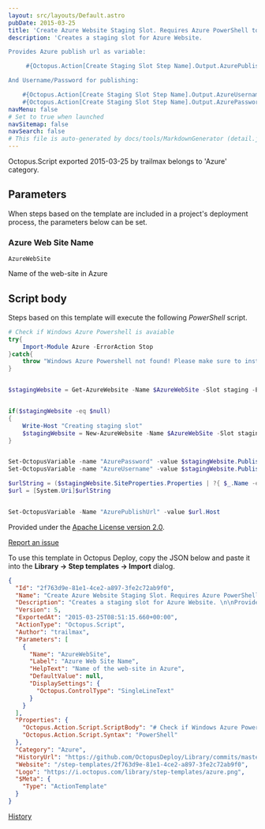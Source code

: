 ```yaml
---
layout: src/layouts/Default.astro
pubDate: 2015-03-25
title: 'Create Azure Website Staging Slot. Requires Azure PowerShell to be installed on Tentacle machine'
description: 'Creates a staging slot for Azure Website. 

Provides Azure publish url as variable:

     #{Octopus.Action[Create Staging Slot Step Name].Output.AzurePublishUrl}

And Username/Password for publishing:

    #{Octopus.Action[Create Staging Slot Step Name].Output.AzureUsername}
    #{Octopus.Action[Create Staging Slot Step Name].Output.AzurePassword}'
navMenu: false
# Set to true when launched
navSitemap: false
navSearch: false
# This file is auto-generated by docs/tools/MarkdownGenerator (detail.js)
---
```


Octopus.Script exported 2015-03-25 by trailmax belongs to 'Azure' category.

## Parameters

When steps based on the template are included in a project's deployment process, the parameters below can be set.


<div class="param">

### Azure Web Site Name

`AzureWebSite`

Name of the web-site in Azure

</div>
        

## Script body

Steps based on this template will execute the following *PowerShell* script.

```powershell
# Check if Windows Azure Powershell is avaiable 
try{ 
    Import-Module Azure -ErrorAction Stop
}catch{
    throw "Windows Azure Powershell not found! Please make sure to install them from http://www.windowsazure.com/en-us/downloads/#cmd-line-tools" 
}


$stagingWebsite = Get-AzureWebsite -Name $AzureWebSite -Slot staging -ErrorAction SilentlyContinue


if($stagingWebsite -eq $null)
{
    Write-Host "Creating staging slot"
    $stagingWebsite = New-AzureWebsite -Name $AzureWebSite -Slot staging -Location $Location
}


Set-OctopusVariable -name "AzurePassword" -value $stagingWebsite.PublishingPassword
Set-OctopusVariable -name "AzureUsername" -value $stagingWebsite.PublishingUsername

$urlString = ($stagingWebsite.SiteProperties.Properties | ?{ $_.Name -eq "RepositoryURI" }).Value.ToString()
$url = [System.Uri]$urlString


Set-OctopusVariable -Name "AzurePublishUrl" -value $url.Host
```

Provided under the [Apache License version 2.0](https://github.com/OctopusDeploy/Library/blob/master/LICENSE.txt).

[Report an issue](https://github.com/OctopusDeploy/Library/issues/new?assignees=&labels=&projects=&template=bug-report.yml&title=Issue%20with%20Create%20Azure%20Website%20Staging%20Slot.%20Requires%20Azure%20PowerShell%20to%20be%20installed%20on%20Tentacle%20machine&step-template=Create%20Azure%20Website%20Staging%20Slot.%20Requires%20Azure%20PowerShell%20to%20be%20installed%20on%20Tentacle%20machine)

<div class="get-json">

To use this template in Octopus Deploy, copy the JSON below and paste it into the **Library → Step templates → Import** dialog.

```json
{
  "Id": "2f763d9e-81e1-4ce2-a897-3fe2c72ab9f0",
  "Name": "Create Azure Website Staging Slot. Requires Azure PowerShell to be installed on Tentacle machine",
  "Description": "Creates a staging slot for Azure Website. \n\nProvides Azure publish url as variable:\n\n     #{Octopus.Action[Create Staging Slot Step Name].Output.AzurePublishUrl}\n\nAnd Username/Password for publishing:\n\n    #{Octopus.Action[Create Staging Slot Step Name].Output.AzureUsername}\n    #{Octopus.Action[Create Staging Slot Step Name].Output.AzurePassword}",
  "Version": 5,
  "ExportedAt": "2015-03-25T08:51:15.660+00:00",
  "ActionType": "Octopus.Script",
  "Author": "trailmax",
  "Parameters": [
    {
      "Name": "AzureWebSite",
      "Label": "Azure Web Site Name",
      "HelpText": "Name of the web-site in Azure",
      "DefaultValue": null,
      "DisplaySettings": {
        "Octopus.ControlType": "SingleLineText"
      }
    }
  ],
  "Properties": {
    "Octopus.Action.Script.ScriptBody": "# Check if Windows Azure Powershell is avaiable \ntry{ \n    Import-Module Azure -ErrorAction Stop\n}catch{\n    throw \"Windows Azure Powershell not found! Please make sure to install them from http://www.windowsazure.com/en-us/downloads/#cmd-line-tools\" \n}\n\n\n$stagingWebsite = Get-AzureWebsite -Name $AzureWebSite -Slot staging -ErrorAction SilentlyContinue\n\n\nif($stagingWebsite -eq $null)\n{\n    Write-Host \"Creating staging slot\"\n    $stagingWebsite = New-AzureWebsite -Name $AzureWebSite -Slot staging -Location $Location\n}\n\n\nSet-OctopusVariable -name \"AzurePassword\" -value $stagingWebsite.PublishingPassword\nSet-OctopusVariable -name \"AzureUsername\" -value $stagingWebsite.PublishingUsername\n\n$urlString = ($stagingWebsite.SiteProperties.Properties | ?{ $_.Name -eq \"RepositoryURI\" }).Value.ToString()\n$url = [System.Uri]$urlString\n\n\nSet-OctopusVariable -Name \"AzurePublishUrl\" -value $url.Host",
    "Octopus.Action.Script.Syntax": "PowerShell"
  },
  "Category": "Azure",
  "HistoryUrl": "https://github.com/OctopusDeploy/Library/commits/master/step-templates//opt/buildagent/work/75443764cd38076d/step-templates/create-azure-website-staging-slot.json",
  "Website": "/step-templates/2f763d9e-81e1-4ce2-a897-3fe2c72ab9f0",
  "Logo": "https://i.octopus.com/library/step-templates/azure.png",
  "$Meta": {
    "Type": "ActionTemplate"
  }
}
```

[History](https://github.com/OctopusDeploy/Library/commits/master/step-templates/https://github.com/OctopusDeploy/Library/commits/master/step-templates//opt/buildagent/work/75443764cd38076d/step-templates/create-azure-website-staging-slot.json)

</div>
